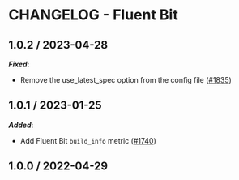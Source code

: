 # CHANGELOG - Fluent Bit

## 1.0.2 / 2023-04-28

***Fixed***:

* Remove the use_latest_spec option from the config file ([#1835](https://github.com/DataDog/integrations-extras/pull/1835))

## 1.0.1 / 2023-01-25

***Added***:

* Add Fluent Bit `build_info` metric ([#1740](https://github.com/DataDog/integrations-extras/pull/1740))

## 1.0.0 / 2022-04-29
